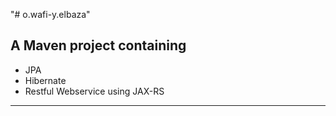 "# o.wafi-y.elbaza" 

## A Maven project containing
- JPA
- Hibernate
- Restful Webservice using JAX-RS
---
